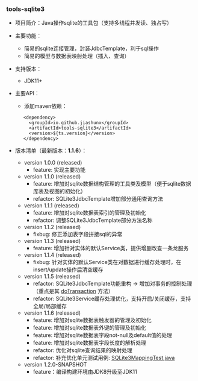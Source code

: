 
### tools-sqlite3

- 项目简介：Java操作sqlite的工具包（支持多线程并发读、独占写）

- 主要功能：
   - 简易的sqlite连接管理，封装JdbcTemplate，利于sql操作
   - 简易的模型与数据表映射处理（插入、查询）

- 支持版本：
   - JDK11+

- 主要API：

   - 添加maven依赖：
   ```text
      <dependency>
        <groupId>io.github.jiashunx</groupId>
        <artifactId>tools-sqlite3</artifactId>
        <version>${ts.version}</version>
      </dependency>
   ```

- 版本清单（最新版本：<b>1.1.6</b>）：

   - version 1.0.0 (released)
      - feature: 实现主要功能
   - version 1.1.0 (released)
      - feature: 增加对sqlite数据结构管理的工具类及模型（便于sqlite数据库表及视图的初始化）
      - refactor: SQLite3JdbcTemplate增加部分通用查询方法
   - version 1.1.1 (released)
      - feature: 增加对sqlite数据表索引的管理及初始化
      - refactor: 调整SQLite3JdbcTemplate部分方法名称
   - version 1.1.2 (released)
      - fixbug: 修正添加表字段拼接sql的异常
   - version 1.1.3 (released)
      - feature: 增加针对实体的默认Service类，提供增删改查一条龙服务
   - version 1.1.4 (released)
      - fixbug: 针对实体的默认Service类在对数据进行缓存处理时，在insert/update操作后清空缓存
   - version 1.1.5 (released)
      - refactor: SQLite3JdbcTemplate功能重构 -> 增加对事务的控制处理（重点是其 [doTransaction][1] 方法）
      - refactor: SQLite3Service缓存处理优化，支持开启/关闭缓存，支持全局/局部缓存
   - version 1.1.6 (released)
      - feature: 增加对sqlite数据表触发器的管理及初始化
      - feature: 增加对sqlite数据表外键的管理及初始化
      - feature: 增加对sqlite数据表字段not-null及default值的处理
      - feature: 增加对sqlite数据表字段长度的解析处理
      - refactor: 优化对sqlite查询结果的映射处理
      - refactor: 补充优化单元测试用例: [SQLite3MappingTest.java](src/test/java/io/github/jiashunx/tools/sqlite3/SQLite3Test.java)
   - version 1.2.0-SNAPSHOT
      - feature：编译构建环境由JDK8升级至JDK11

[1]: src/main/java/io/github/jiashunx/tools/sqlite3/SQLite3JdbcTemplate.java
